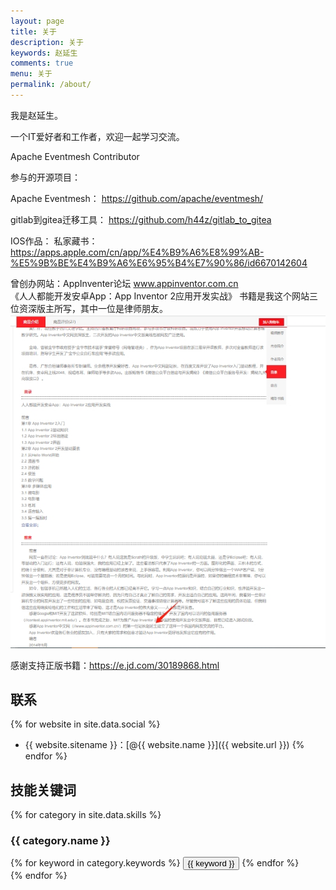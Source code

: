 ```yaml
---
layout: page
title: 关于
description: 关于
keywords: 赵延生
comments: true
menu: 关于
permalink: /about/
---
```


我是赵延生。

一个IT爱好者和工作者，欢迎一起学习交流。

Apache Eventmesh Contributor

参与的开源项目：

Apache Eventmesh： https://github.com/apache/eventmesh/

gitlab到gitea迁移工具： https://github.com/h44z/gitlab_to_gitea

IOS作品：
私家藏书： https://apps.apple.com/cn/app/%E4%B9%A6%E8%99%AB-%E5%9B%BE%E4%B9%A6%E6%95%B4%E7%90%86/id6670142604

曾创办网站：AppInventer论坛  www.appinventor.com.cn  
《人人都能开发安卓App：App Inventor 2应用开发实战》  书籍是我这个网站三位资深版主所写，其中一位是律师朋友。
![](/images/posts/Blog/about-anninventor.png)

感谢支持正版书籍：https://e.jd.com/30189868.html

## 联系

{% for website in site.data.social %}
* {{ website.sitename }}：[@{{ website.name }}]({{ website.url }})
{% endfor %}

## 技能关键词

{% for category in site.data.skills %}
### {{ category.name }}
<div class="btn-inline">
{% for keyword in category.keywords %}
<button class="btn btn-outline" type="button">{{ keyword }}</button>
{% endfor %}
</div>
{% endfor %}

